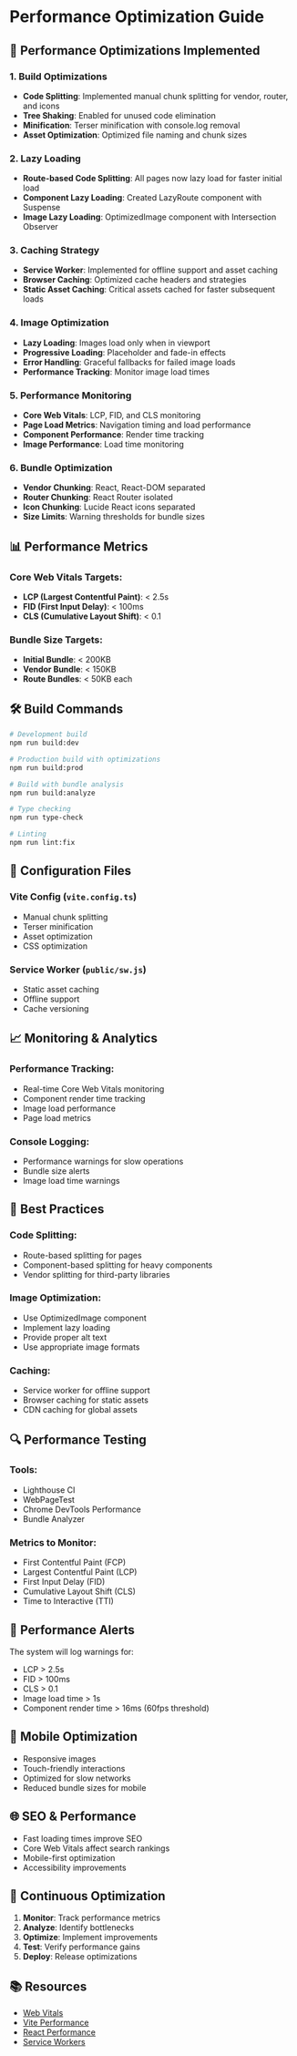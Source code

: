# Performance Optimization Guide

## 🚀 Performance Optimizations Implemented

### 1. **Build Optimizations**
- **Code Splitting**: Implemented manual chunk splitting for vendor, router, and icons
- **Tree Shaking**: Enabled for unused code elimination
- **Minification**: Terser minification with console.log removal
- **Asset Optimization**: Optimized file naming and chunk sizes

### 2. **Lazy Loading**
- **Route-based Code Splitting**: All pages now lazy load for faster initial load
- **Component Lazy Loading**: Created LazyRoute component with Suspense
- **Image Lazy Loading**: OptimizedImage component with Intersection Observer

### 3. **Caching Strategy**
- **Service Worker**: Implemented for offline support and asset caching
- **Browser Caching**: Optimized cache headers and strategies
- **Static Asset Caching**: Critical assets cached for faster subsequent loads

### 4. **Image Optimization**
- **Lazy Loading**: Images load only when in viewport
- **Progressive Loading**: Placeholder and fade-in effects
- **Error Handling**: Graceful fallbacks for failed image loads
- **Performance Tracking**: Monitor image load times

### 5. **Performance Monitoring**
- **Core Web Vitals**: LCP, FID, and CLS monitoring
- **Page Load Metrics**: Navigation timing and load performance
- **Component Performance**: Render time tracking
- **Image Performance**: Load time monitoring

### 6. **Bundle Optimization**
- **Vendor Chunking**: React, React-DOM separated
- **Router Chunking**: React Router isolated
- **Icon Chunking**: Lucide React icons separated
- **Size Limits**: Warning thresholds for bundle sizes

## 📊 Performance Metrics

### Core Web Vitals Targets:
- **LCP (Largest Contentful Paint)**: < 2.5s
- **FID (First Input Delay)**: < 100ms
- **CLS (Cumulative Layout Shift)**: < 0.1

### Bundle Size Targets:
- **Initial Bundle**: < 200KB
- **Vendor Bundle**: < 150KB
- **Route Bundles**: < 50KB each

## 🛠️ Build Commands

```bash
# Development build
npm run build:dev

# Production build with optimizations
npm run build:prod

# Build with bundle analysis
npm run build:analyze

# Type checking
npm run type-check

# Linting
npm run lint:fix
```

## 🔧 Configuration Files

### Vite Config (`vite.config.ts`)
- Manual chunk splitting
- Terser minification
- Asset optimization
- CSS optimization

### Service Worker (`public/sw.js`)
- Static asset caching
- Offline support
- Cache versioning

## 📈 Monitoring & Analytics

### Performance Tracking:
- Real-time Core Web Vitals monitoring
- Component render time tracking
- Image load performance
- Page load metrics

### Console Logging:
- Performance warnings for slow operations
- Bundle size alerts
- Image load time warnings

## 🎯 Best Practices

### Code Splitting:
- Route-based splitting for pages
- Component-based splitting for heavy components
- Vendor splitting for third-party libraries

### Image Optimization:
- Use OptimizedImage component
- Implement lazy loading
- Provide proper alt text
- Use appropriate image formats

### Caching:
- Service worker for offline support
- Browser caching for static assets
- CDN caching for global assets

## 🔍 Performance Testing

### Tools:
- Lighthouse CI
- WebPageTest
- Chrome DevTools Performance
- Bundle Analyzer

### Metrics to Monitor:
- First Contentful Paint (FCP)
- Largest Contentful Paint (LCP)
- First Input Delay (FID)
- Cumulative Layout Shift (CLS)
- Time to Interactive (TTI)

## 🚨 Performance Alerts

The system will log warnings for:
- LCP > 2.5s
- FID > 100ms
- CLS > 0.1
- Image load time > 1s
- Component render time > 16ms (60fps threshold)

## 📱 Mobile Optimization

- Responsive images
- Touch-friendly interactions
- Optimized for slow networks
- Reduced bundle sizes for mobile

## 🌐 SEO & Performance

- Fast loading times improve SEO
- Core Web Vitals affect search rankings
- Mobile-first optimization
- Accessibility improvements

## 🔄 Continuous Optimization

1. **Monitor**: Track performance metrics
2. **Analyze**: Identify bottlenecks
3. **Optimize**: Implement improvements
4. **Test**: Verify performance gains
5. **Deploy**: Release optimizations

## 📚 Resources

- [Web Vitals](https://web.dev/vitals/)
- [Vite Performance](https://vitejs.dev/guide/performance.html)
- [React Performance](https://react.dev/learn/render-and-commit)
- [Service Workers](https://developer.mozilla.org/en-US/docs/Web/API/Service_Worker_API) 
